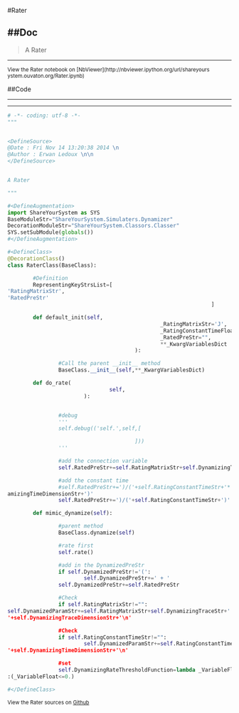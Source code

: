 

<!--
FrozenIsBool False
-->

#Rater

##Doc
----


>
> A Rater
>
>

----

<small>
View the Rater notebook on [NbViewer](http://nbviewer.ipython.org/url/shareyours
ystem.ouvaton.org/Rater.ipynb)
</small>




<!--
FrozenIsBool False
-->

##Code

----

<ClassDocStr>

----

```python
# -*- coding: utf-8 -*-
"""


<DefineSource>
@Date : Fri Nov 14 13:20:38 2014 \n
@Author : Erwan Ledoux \n\n
</DefineSource>


A Rater

"""

#<DefineAugmentation>
import ShareYourSystem as SYS
BaseModuleStr="ShareYourSystem.Simulaters.Dynamizer"
DecorationModuleStr="ShareYourSystem.Classors.Classer"
SYS.setSubModule(globals())
#</DefineAugmentation>

#<DefineClass>
@DecorationClass()
class RaterClass(BaseClass):

        #Definition
        RepresentingKeyStrsList=[
'RatingMatrixStr',
'RatedPreStr'
                                                                ]

        def default_init(self,
                                                _RatingMatrixStr='J',
                                                _RatingConstantTimeFloat='tau',
                                                _RatedPreStr="",
                                                **_KwargVariablesDict
                                        ):

                #Call the parent __init__ method
                BaseClass.__init__(self,**_KwargVariablesDict)

        def do_rate(
                                self,
                        ):


                #debug
                '''
                self.debug(('self.',self,[

                                        ]))
                '''

                #add the connection variable
                self.RatedPreStr+=self.RatingMatrixStr+self.DynamizingTraceStr

                #add the constant time
                #self.RatedPreStr+=')/('+self.RatingConstantTimeStr+'*'+self.Dyn
amizingTimeDimensionStr+')'
                self.RatedPreStr+=')/('+self.RatingConstantTimeStr+')'

        def mimic_dynamize(self):

                #parent method
                BaseClass.dynamize(self)

                #rate first
                self.rate()

                #add in the DynamizedPreStr
                if self.DynamizedPreStr!='(':
                        self.DynamizedPreStr+=' + '
                self.DynamizedPreStr+=self.RatedPreStr

                #Check
                if self.RatingMatrixStr!="":
self.DynamizedParamStr+=self.RatingMatrixStr+self.DynamizingTraceStr+' :
'+self.DynamizingTraceDimensionStr+'\n'

                #Check
                if self.RatingConstantTimeStr!="":
                        self.DynamizedParamStr+=self.RatingConstantTimeStr+' :
'+self.DynamizingTimeDimensionStr+'\n'

                #set
                self.DynamizingRateThresholdFunction=lambda _VariableFloat
:(_VariableFloat<=0.)

#</DefineClass>

```

<small>
View the Rater sources on <a href="https://github.com/Ledoux/ShareYourSystem/tre
e/master/Pythonlogy/ShareYourSystem/Simulaters/Rater" target="_blank">Github</a>
</small>


